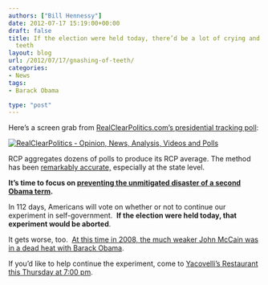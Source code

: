 ```yaml
---
authors: ["Bill Hennessy"]
date: 2012-07-17 15:19:00+00:00
draft: false
title: If the election were held today, there’d be a lot of crying and gnashing of
  teeth
layout: blog
url: /2012/07/17/gnashing-of-teeth/
categories:
- News
tags:
- Barack Obama

type: "post"
---
```


Here’s a screen grab from [RealClearPolitics.com’s presidential tracking poll](https://www.realclearpolitics.com/):

[![RealClearPolitics - Opinion, News, Analysis, Videos and Polls](https://ludicrite.files.wordpress.com/2012/07/realclearpolitics-opinion-news-analysis-videos-and-polls_thumb.png)
](https://ludicrite.files.wordpress.com/2012/07/realclearpolitics-opinion-news-analysis-videos-and-polls.png)

RCP aggregates dozens of polls to produce its RCP average. The method has been [remarkably accurate,](https://www.newsmax.com/Politics/realclearpolitics-mcintyre-bevan-presidential/2012/03/25/id/433813) especially at the state level.

**It’s time to focus on **[**preventing the unmitigated disaster of a second Obama term**](https://hennessysview.com/2012/07/16/just-how-bad-would-a-second-obama-term-be)**.**

In 112 days, Americans will vote on whether or not to continue our experiment in self-government.  **If the election were held today, that experiment would be aborted**.

It gets worse, too.  [At this time in 2008, the much weaker John McCain was in a dead heat with Barack Obama](https://hennessysview.com/2008/07/13/rasmussen-poll-shows-dead-head/).

If you’d like to help continue the experiment, come to [Yacovelli’s Restaurant this Thursday at 7:00 pm](https://www.yacovellis.com/).
